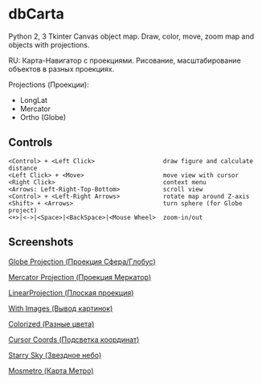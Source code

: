 dbCarta
=========

Python 2, 3 Tkinter Canvas object map. Draw, color, move, zoom map and objects with projections.

RU: Карта-Навигатор с проекциями. Рисование, масштабирование объектов в разных проекциях. 

Projections (Проекции):

* LongLat
* Mercator
* Ortho (Globe)

## Controls

    <Control> + <Left Click>                   draw figure and calculate distance
    <Left Click> + <Move>                      move view with cursor
    <Right Click>                              context menu
    <Arrows: Left-Right-Top-Bottom>            scroll view
    <Control> + <Left-Right Arrows>            rotate map around Z-axis
    <Shift> + <Arrows>                         turn sphere (for Globe project)
    <+>|<->|<Space>|<BackSpace>|<Mouse Wheel>  zoom-in/out

## Screenshots

[Globe Projection (Проекция Сфера/Глобус)](https://github.com/egaxegax/dbcarta/wiki/Globe-Projection)

[Mercator Projection (Проекция Меркатор)](https://github.com/egaxegax/dbcarta/wiki/Mercator-Projection)

[LinearProjection (Плоская проекция)](https://github.com/egaxegax/dbcarta/wiki/Linear-Projection)

[With Images (Вывод картинок)](https://github.com/egaxegax/dbcarta/wiki/With-Images)

[Colorized (Разные цвета)](https://github.com/egaxegax/dbcarta/wiki/Colorized)

[Cursor Coords (Подсветка координат)](https://github.com/egaxegax/dbcarta/wiki/Cursor-Coords)

[Starry Sky (Звездное небо)](https://github.com/egaxegax/dbcarta/wiki/Starry-Sky)

[Mosmetro (Карта Метро)](https://github.com/egaxegax/dbcarta/wiki/Mosmetro)
